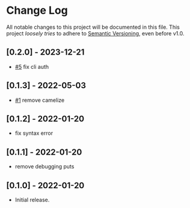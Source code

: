 # Change Log

All notable changes to this project will be documented in this file.
This project *loosely tries* to adhere to [Semantic Versioning](http://semver.org/), even before v1.0.

## [0.2.0] - 2023-12-21
- [#5](https://github.com/boltops-tools/armrest/pull/5) fix cli auth

## [0.1.3] - 2022-05-03
- [#1](https://github.com/boltops-tools/armrest/pull/1) remove camelize

## [0.1.2] - 2022-01-20
- fix syntax error

## [0.1.1] - 2022-01-20
- remove debugging puts

## [0.1.0] - 2022-01-20
- Initial release.
